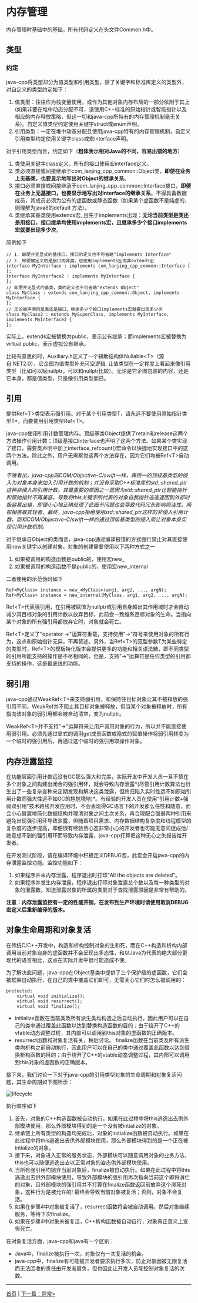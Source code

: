 # 内存管理

内存管理时基础中的基础，所有代码定义在头文件Common.h中。

## 类型

### 约定
java-cpp将类型却分为值类型和引用类型，除了关键字和标准库定义的类型外，对自定义的类型约定如下：

1. 值类型：往往作为栈变量使用，或作为其他对象内存布局的一部分依附于其上(如果非要在堆中动态分配不可，请使用C++标准的原始指针或智能指针以及相应的内存释放策略，但这一切和java-cpp所特有的内存管理机制毫无关系)。自定义值类型约定使用关键字struct或enum声明。
2. 引用类型：一定在堆中动态分配且使用java-cpp特有的内存管理机制，自定义引用类型约定使用关键字class或宏interface声明。

对于引用类型而言，约定如下（**粗体表示相对Java的不同，容易出错的地方**）
1. 类使用关键字class定义，所有的接口使用宏interface定义。
2. 类必须直接或间接继承于com_lanjing_cpp_common::Object类，**即便在业务上无基类，也要显示地写出对Object的继承关系**。
3. 接口必须直接或间接继承于com_lanjing_cpp_common::Interface接口，**即便在业务上无基接口，也要显示地写出对Interface的继承关系**。不得具备数据成员，其成员必须为公有的虚函数或静态函数（如果某个虚函数不是纯虚的，则理解为java8的default 方法）。
4. 类继承其基类使用extends宏, 且先于implements出现；**无论当前类型是类还是用接口，接口继承均使用implements宏，且继承多少个接口implements宏就要出现多少次**。

简例如下

    // 1. 即便并无显式的基接口，接口的定义也不可省略"implements Interface"
    // 2. 即便被定义的是接口而非类，也使用implements宏而非extends宏
    interface MyInterface : implements com_lanjing_cpp_common::Interface {
    };
    interface MyInterface2 : implements MyInterface {
    };
    // 即便并无显式的基类，类的定义也不可省略"extends Object"
    class MyClass : extends com_lanjing_cpp_common::Object, implements MyInterface {
    };
    // 无论被声明的是类还是接口，继承多少个接口implements宏就要出现多少次
    class MyClass2 : extends MySuperClass, implements MyInterface, implements MyInterface2 {
    };
实际上，extends宏被替换为public，表示公有继承；而implements宏被替换为virtual public，表示虚拟公有继承。

比较有意思的时，Auxiliary.h定义了一个辅助结构体Nullable&lt;T&gt;（源自.NET2.0），它企图为值类型补充可空逻辑, 让值类型在一定程度上看起来像引用类型（比如可以赋nullptr，可以和nullptr比较）。无论是它企图包装的内容，还是它本身，都是值类型，只是像引用类型而已。

## 引用
提供Ref&lt;T&gt;类型表示强引用。对于某个引用类型T，请永远不要使用原始指针类型T*，而要使用引用类型Ref&lt;T&gt;。

java-cpp使用引用计数管理内存。顶级基类Object提供了retain和release这两个方法操作引用计数；顶级基接口Interface也声明了这两个方法。如果某个类实现了接口，需要类声明中加上interface_refcount()宏命令以快捷地实现接口中的这两个方法。除此之外，用户无需察觉这两个方法存在，因为它们均被Ref&lt;T&gt;自动调用。

*不难看出，java-cpp同COM/Objective-C/swift一样，靠统一的顶级基类型的侵入为对象本身来加入引用计数的机制；并没有采取C++标准库的std::shared_ptr这种非侵入的引用计数。其最重要的原因之一是因为std::shared_ptr让智能指针和原始指针不再兼容，导致将this关键字所代表的对象自我指针逃逸返回到外部时极容易出错，即便小心地正确处理了此细节问题也会导致代码冗长影响简洁性。两权相害取其轻者，最终，java-cpp拒绝使用std::shared_ptr这样的非侵入引用计数，而和COM/Objective-C/swift一样的通过顶级基类型的侵入而让对象本身实现引用计数机制。*

对于继承自Object的类而言，java-cpp通过编译报错的方式强行禁止对其直接使用new关键字以创建对象。对象的创建需要使用以下两种方式之一
1. 如果被调用的构造函数是public的，使用宏new_
2. 如果被调用的构造函数不是public的，使用宏new_internal

二者使用的示范伪码如下

    Ref<MyClass> instance = new_<MyClass>(arg1, arg2, ..., argN);
    Ref<MyClass> instance = new_internal(MyClass, arg1, arg2, ..., argN);

Ref&lt;T&gt;代表强引用，在引用被赋值为nullptr或引用自身超出其作用域时才会自动减少其目标对象的引用计数以放弃目标，此前会一致维系目标对象的生命。当指向某个对象的所有强引用都放弃它时，对象就会死亡。

Ref&lt;T&gt;定义了"operator ->"运算符重载，支持使用"->"符号来使用对象的所有行为，这点和原始指针无异，不再赘述。另外，当Ref&lt;T&gt;的范型参数T为某些特定的类型时，Ref&lt;T&gt;的模板特化版本会提供更多的功能和相关语法糖，即不同类型的引用所能支持的操作是不尽相同的，但是，支持"->"运算符是任何类型的引用都支持的操作，这是最底线的功能。

## 弱引用
java-cpp通过WeakRef&lt;T&gt;来支持弱引用，和保持住目标对象让其不被释放的强引用不同，WeakRef并不阻止其目标对象被释放，但当某个对象被释放时，所有指向该对象的弱引用都会被自动清空，变为nullptr。

WeakRef&lt;T&gt;并不支持"->"运算符来让用户调用对象的行为，所以并不能直接使用弱引用。必须先通过显式的调用get成员函数或隐式的赋值操作将弱引用转变为一个临时的强引用后，再通过这个临时的强引用取操作对象。

## 内存泄露监控 ##

在功能层面引用计数远没有GC那么强大和完美，实际开发中开发人员一旦不慎在多个对象之间构建出闭合的强引用环，就会导致内存泄露*(尽管引用计数算法也衍生出了一些复杂变种来定期发现和解决这类泄露，但终归陷入实时性远不如原始引用计数而强大性远不如GC的尴尬境地)*。有经验的开发人员在使用“引用计数+强弱双引用”技术路线开发应用时，不会表现得GC语言下的开发那么任性和随意，而会小心翼翼地简化数据结构并理清对象之间主次关系，再合理配合强弱两种引用来避免出现强引用环导致泄露，但随着项目需求、内存数据结构复杂度和线程模型的复杂度的逐步提高，即便很有经验且心态非常小心的开发者也可能无意间促成他/她意想不到的强引用环而导致内存泄露，java-cpp打算把这种无心之失报告给开发者。

在开发测试阶段，请在编译环境中积极定义DEBUG宏，此宏会开启java-cpp的内存泄露监控功能。监控功能如下：
1. 如果程序并未内存泄露，程序退出时打印“All the objects are deleted”。
2. 如果程序并发生内存泄露，程序退出打印对象泄露总个数以及每一种类型的对象的泄露数。知道泄露对象的所属的类型对于查找泄露原因是非常有帮助的。

**注意：内存泄露监控有一定的性能开销，在发布到生产环境时请使用取消DEBUG宏定义后重新编译的版本。**

## 对象生命周期和对象复活

在传统C/C++开发中，构造和析构控制对象的生和死，而在C++构造和析构内部调用当前对象自身的虚函数并不会呈现出多态性，和以Java为代表的绝大部分更现代的语言相比，这点在实际开发中很可能造成不便。

为了解决此问题，java-cpp在Object基类中提供了三个保护级的虚函数，它们会被框架自动执行，在自己的类中覆盖它们即可，无需关心它们时怎么被调用的：

    pretected:
        virtual void initialize();
        virtual void resurrect();
        virtual void finalize();
        
- initialize函数在当前类及所有派生类均构造之后自动执行，因此用户可以在自己的类中通过覆盖此函数以达到替换构造函数的目的；由于绕开了C++的vtable动态调整过程，其内部可以调用到this对象的虚函数的正确版本。
- resurrect函数和对象复活有关，稍后讨论。
finalize函数在当前类及所有派生类均析构之前自动执行，因此用户可以在自己的类中通过覆盖此函数以达到替换析构函数的目的；由于绕开了C++的vtable动态调整过程，其内部可以调用到this对象的虚函数的正确版本。

接下来，我们讨论一下对于java-cpp的引用类型对象的生命周期和对象复活问题，其生命周期如下图所示：

![lifecycle](./object-lifecycle.png)

执行顺序如下

1. 首先，对象的C++构造函数被自动执行。如果在此过程中将this逃逸出去供外部模块使用，那么外部模块得到的是一个没有被intialize的对象。
2. 继承链上所有类型的构造均完成后，对象的initialize函数被自动执行。如果在此过程中将this逃逸出去供外部模块使用，那么外部模块得到的是一个正在被intialize的对象。
3. 接下来，对象进入正常的服务状态，外部模块可以随意调用对象的业务方法，this也可以随便逃逸出去以正常对象的姿态供外部模块使用。
4. 当所有强引用均抛弃当前对象后，finalize被自动执行。如果在此过程中将this逃逸出去供外部模块使用，导致外部模块的强引用再次指向当前这个即将消亡的对象，且外部模块的强引用并不打算在finalize函数返回前放弃这个濒死对象，这种行为是被允许的! 最终会导致当前对象被复活；否则，对象不会复活。
5. 如果在步骤4中对象被复活了，resurrect函数将会被自动调用。然后对象继续服务，等待下次finalize。
6. 如果在步骤4中对象未被复活，C++析构函数被自动自行，对象真正意义上宣告死亡。

在对象复活方面，java-cpp和java有一个区别：

 - Java中，finalize被执行一次，对象仅有一次复活的机会。
 - java-cpp中，finalize有可能被开发者要求执行多次，防止对象因被无限复活而无法回收的责任由开发者肩负，但也因此让开发人员能控制对象复活的次数。


----------
[首页](../) | [下一篇：异常>](./exception.md)
